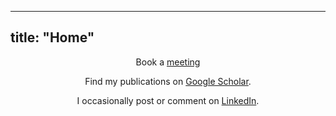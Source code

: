 
---
title: "Home"
---
<p style="text-align: center;">Book a <a href="https://calendar.app.google/EhqYMMWZJTcncAgr8">meeting</a></p>

<p style="text-align: center;">Find my publications on <a href="https://scholar.google.com/citations?user=O1j6_MsAAAAJ">Google Scholar</a>.</p>

<p style="text-align: center;">I occasionally post or comment on <a href="https://www.linkedin.com/in/bramvanginneken/">LinkedIn</a>.</p>

